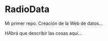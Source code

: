 RadioData
=========

Mi primer repo. Creación de la Web de datos...

HAbrá que describir las cosas aquí...
